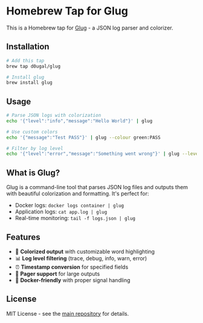 # Homebrew Tap for Glug

This is a Homebrew tap for [Glug](https://github.com/d0ugal/glug) - a JSON log parser and colorizer.

## Installation

```bash
# Add this tap
brew tap d0ugal/glug

# Install glug
brew install glug
```

## Usage

```bash
# Parse JSON logs with colorization
echo '{"level":"info","message":"Hello World"}' | glug

# Use custom colors
echo '{"message":"Test PASS"}' | glug --colour green:PASS

# Filter by log level
echo '{"level":"error","message":"Something went wrong"}' | glug --level error
```

## What is Glug?

Glug is a command-line tool that parses JSON log files and outputs them with beautiful colorization and formatting. It's perfect for:

- Docker logs: `docker logs container | glug`
- Application logs: `cat app.log | glug`
- Real-time monitoring: `tail -f logs.json | glug`

## Features

- 🎨 **Colorized output** with customizable word highlighting
- 📊 **Log level filtering** (trace, debug, info, warn, error)
- ⏰ **Timestamp conversion** for specified fields
- 📄 **Pager support** for large outputs
- 🐳 **Docker-friendly** with proper signal handling

## License

MIT License - see the [main repository](https://github.com/d0ugal/glug) for details.

